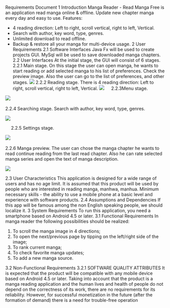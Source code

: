 Requirements Document 
1 Introduction
Manga Reader - Read Manga Free is an application read manga online & offline. Update new chapter manga every day and easy to use.
Features:
- 4 reading direction: Left to right, scroll vertical, right to left, Vertical.
- Search with author, key word, type, genres.
- Unlimited download to read offline.
- Backup & restore all your manga for multi-device usage.
2 User Requirements
2.1 Software Interfaces
Java Fx will be used to create projects GUI.
MySql will be used to save downloaded manga chapters.  
2.2 User Interfaces
At the initial stage, the GUI will consist of 6 stages.
2.2.1 Main stage. On this stage the user can open manga, he wants to start reading or add selected manga to his list of preferences. Check the preview image. Also the user can go to the list of preferences, and other stages.
![](MockUps/images/main%20stage.png)
2.2.2 Reading stage. There is 4 reading direction: Left to right, scroll vertical, right to left, Vertical.
 ![](MockUps/images/manga%20preview.png)
 
2.2.3Menu stage.


 ![](MockUps/images/menu.png)
 
 
2.2.4 Searching stage. Search with author, key word, type, genres.


![](MockUps/images/readig.png)
 
 
 
2.2.5 Settings stage.
 
 
 ![](MockUps/images/search.png)
 
 
2.2.6 Manga preview. The user can chose the manga chapter he wants to read continue reading from the last read chapter. Also he can rate selected manga series and open the text of manga description. 


![](MockUps/images/settings.png)


2.3 User Characteristics
This application is designed for a wide range of users and has no age limit. It is assumed that this product will be used by people who are interested in reading manga, manhwa, manhua.
Minimum necessary skills - the ability to use a mobile phone at a basic level and experience with software products.
2.4 Assumptions and Dependencies
If this app will be famous among the non English speaking people, we should localize it.
3 System Requirements
To run this application, you need a smartphone based on Android 4.5 or later.
3.1 Functional Requirements
In manga reader the following possibilities should be realized:
1.	To scroll the manga image in 4 directions;
2.	To open the next/previous page by tipping on the left/right side of the image;
3.	To rank current manga;
4.	To check favorite manga updates;
5.	To add a new manga source.

3.2 Non-Functional Requirements
3.2.1 SOFTWARE QUALITY ATTRIBUTES
It is expected that the product will be compatible with any mobile device based on Android 4.5 or later. Taking into account that the product is a manga reading application and the human lives and health of people do not depend on the correctness of its work, there are no requirements for its reliability. However, for successful monetization in the future (after the formation of demand) there is a need for trouble-free operation


